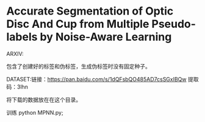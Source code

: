 # Accurate Segmentation of Optic Disc And Cup from Multiple Pseudo-labels by Noise-Aware Learning

ARXIV:

包含了创建好的标签和伪标签，生成伪标签时没有固定种子。

DATASET:链接：https://pan.baidu.com/s/1dQFsbQO485AD7csSGxIBQw 
提取码：3lhn

将下载的数据放在在这个目录。

训练	python MPNN.py;